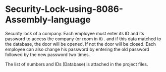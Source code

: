 Security-Lock-using-8086-Assembly-language
==========================================

Security lock of a company. Each employee must enter its ID and its password to access the company (or room in it) . and if this data matched to the database, the door will be opened. If not the door will be closed. Each employee can also change his password by entering the old password followed by the new password two times.

The list of numbers and IDs (Database) is attached in the project files.
